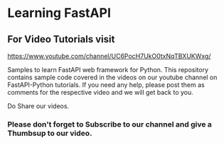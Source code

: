 # Learning FastAPI
## For Video Tutorials visit 
https://www.youtube.com/channel/UC6PocH7UkO0txNqTBXUKWxg/

Samples to learn FastAPI web framework for Python. 
This repository contains sample code covered in the videos on our youtube channel on FastAPI-Python tutorials.
If you need any help, please post them as comments for the respective video and we will get back to you.

Do Share our videos.

### Please don't forget to Subscribe to our channel and give a Thumbsup to our video.
